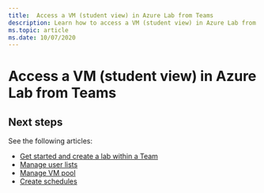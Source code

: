```yaml
---
title:  Access a VM (student view) in Azure Lab from Teams
description: Learn how to access a VM (student view) in Azure Lab from Teams. 
ms.topic: article
ms.date: 10/07/2020
---
```


# Access a VM (student view) in Azure Lab from Teams

## Next steps

See the following articles:

- [Get started and create a lab within a Team](how-to-get-started-create-lab-within-teams.md)
- [Manage user lists](how-to-manage-user-lists-within-teams.md)
- [Manage VM pool](how-to-manage-vm-pool-within-teams.md)
- [Create schedules](how-to-create-schedules-within-teams.md)

